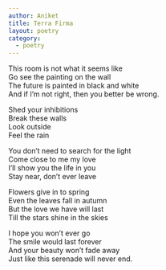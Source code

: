 ```yaml
---
author: Aniket
title: Terra Firma
layout: poetry
category:
  - poetry
---
```

This room is not what it seems like  
Go see the painting on the wall  
The future is painted in black and white  
And if I’m not right, then you better be wrong.

Shed your inhibitions  
Break these walls  
Look outside  
Feel the rain

You don’t need to search for the light  
Come close to me my love  
I’ll show you the life in you  
Stay near, don’t ever leave

Flowers give in to spring  
Even the leaves fall in autumn  
But the love we have will last  
Till the stars shine in the skies

I hope you won’t ever go  
The smile would last forever  
And your beauty won’t fade away  
Just like this serenade will never end.